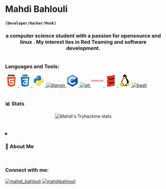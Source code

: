 #  Mahdi Bahlouli

**`(Developer/Hacker/Monk)`**

<h3 align="center"> a computer science student with a passion for opensource and linux . My interest lies in Red Teaming and software development.</h3>

#

<h3 align="left">Languages and Tools:</h3>
<p align="left">  <a href="https://www.w3.org/html/" target="_blank" rel="noreferrer"> <img src="https://raw.githubusercontent.com/devicons/devicon/master/icons/html5/html5-original-wordmark.svg" alt="html5" width="40" height="40"/> </a><a href="https://www.w3schools.com/css/" target="_blank" rel="noreferrer"> <img src="https://raw.githubusercontent.com/devicons/devicon/master/icons/css3/css3-original-wordmark.svg" alt="css3" width="40" height="40"/> </a> <a href="https://www.python.org" target="_blank" rel="noreferrer"> <img src="https://raw.githubusercontent.com/devicons/devicon/master/icons/python/python-original.svg" alt="python" width="40" height="40"/> </a> <a href="https://www.djangoproject.com/" target="_blank" rel="noreferrer"> <img src="https://cdn.worldvectorlogo.com/logos/django.svg" alt="django" width="40" height="40"/> </a> <a href="https://www.cprogramming.com/" target="_blank" rel="noreferrer"> <img src="https://raw.githubusercontent.com/devicons/devicon/master/icons/c/c-original.svg" alt="c" width="40" height="40"/> </a> <a href="https://git-scm.com/" target="_blank" rel="noreferrer"> <img src="https://www.vectorlogo.zone/logos/git-scm/git-scm-icon.svg" alt="git" width="40" height="40"/> </a>   <a href="https://www.oracle.com/" target="_blank" rel="noreferrer"> <img src="https://raw.githubusercontent.com/devicons/devicon/master/icons/oracle/oracle-original.svg" alt="oracle" width="40" height="40"/> </a> <a href="https://www.scala-lang.org" target="_blank" rel="noreferrer"> <img src="https://raw.githubusercontent.com/devicons/devicon/master/icons/scala/scala-original.svg" alt="scala" width="40" height="40"/> </a><a href="https://www.linux.org/" target="_blank" rel="noreferrer"> <img src="https://raw.githubusercontent.com/devicons/devicon/master/icons/linux/linux-original.svg" alt="linux" width="40" height="40"/> </a><a href="https://www.gnu.org/software/bash/" target="_blank" rel="noreferrer"> <img src="https://www.vectorlogo.zone/logos/gnu_bash/gnu_bash-icon.svg" alt="bash" width="40" height="40"/> </a> </p>

#


### 📊 Stats
<!--<div align="center">
  <img src="https://github-readme-streak-stats.herokuapp.com/?user=mahdibahlouli&" alt="Mahdi's Github stats" />
</div>-->

<div align="center">
  <img src="https://tryhackme-badges.s3.amazonaws.com/MVNK1.png" alt="Mahdi's Tryhackme stats" />
</div>
<!-- <div align="center">
  <img src="https://github-readme-stats.vercel.app/api/top-langs/?username=mahdibahlouli&layout=compact&langs_count=6" alt="Mahdi's Languages stats" />
</div> -->


#
<details>
 <summary><h3>👨 About Me </h3></summary>
I
  really like using Linux as my computer's operating system, and I'm a big fan of open-source software. I've loved computers since I was a kid, and I enjoy learning new things because it's fun for me. I try to stay focused and do things regularly. Every day, I work on becoming a better version of myself, both in my personal life and in my interests in technology. 
  </details>
  


#
<h3 align="left">Connect with me:</h3>
<p align="left">
<a href="[https://linkedin.com/in/mahdi_bahlouli](https://www.linkedin.com/in/mahdi-bahlouli/)" target="blank"><img align="center" src="https://raw.githubusercontent.com/rahuldkjain/github-profile-readme-generator/master/src/images/icons/Social/linked-in-alt.svg" alt="mahdi_bahlouli" height="30" width="40" /></a>
<a href="https://www.leetcode.com/mahdibahlouli" target="blank"><img align="center" src="https://raw.githubusercontent.com/rahuldkjain/github-profile-readme-generator/master/src/images/icons/Social/leet-code.svg" alt="mahdibahlouli" height="30" width="40" /></a>
</p>
